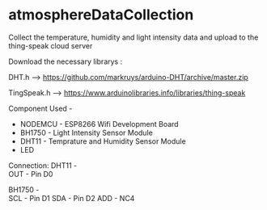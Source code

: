 # atmosphereDataCollection
Collect the temperature, humidity and light intensity data and upload to the thing-speak cloud server

Download the necessary librarys : 

  DHT.h --> https://github.com/markruys/arduino-DHT/archive/master.zip 
  
  TingSpeak.h --> https://www.arduinolibraries.info/libraries/thing-speak
  
 Component Used - 
  - NODEMCU - ESP8266 Wifi Development Board
  - BH1750 - Light Intensity Sensor Module
  - DHT11 - Temprature and Humidity Sensor Module
  - LED 
  
 Connection:
   DHT11 -   
    OUT    -   Pin D0

   BH1750 -   
     SCL    -   Pin D1
     SDA    -   Pin D2
     ADD    -   NC4
